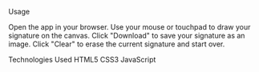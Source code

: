 Usage


Open the app in your browser.
Use your mouse or touchpad to draw your signature on the canvas.
Click "Download" to save your signature as an image.
Click "Clear" to erase the current signature and start over.


Technologies Used 
HTML5
CSS3
JavaScript
